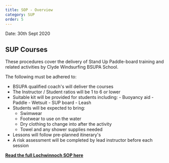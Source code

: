 ```yaml
---
title: SOP - Overview
category: SUP
order: 5
---
```

Date: 30th Sept 2020

## SUP Courses
These procedures cover the delivery of Stand Up Paddle-board training and related activities by Clyde Windsurfing BSUPA School.

The following must be adhered to:
- BSUPA qualified coach's will deliver the courses
- The Instructor / Student ratios will be 1 to 6 or lower
- Suitable kit will be provided for students including:
      - Buoyancy aid
      - Paddle
      - Wetsuit
      - SUP board
      - Leash
- Students will be expected to bring:
   - Swimwear
   - Footwear to use on the water
   - Dry clothing to change into after the activity
   - Towel and any shower supplies needed
- Lessons will follow pre-planned itinerary's
- A risk assessment will be completed by lead instructor before each session


**[Read the full Lochwinnoch SOP here](/clyde/files/SOP.pdf)**
